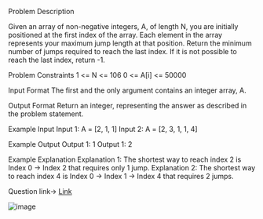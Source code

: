 Problem Description
 
 

Given an array of non-negative integers, A, of length N, you are initially positioned at the first index of the array.
Each element in the array represents your maximum jump length at that position.
Return the minimum number of jumps required to reach the last index.
If it is not possible to reach the last index, return -1.


Problem Constraints
1 <= N <= 106
0 <= A[i] <= 50000


Input Format
The first and the only argument contains an integer array, A.


Output Format
Return an integer, representing the answer as described in the problem statement.


Example Input
Input 1:
A = [2, 1, 1]
Input 2:
A = [2, 3, 1, 1, 4]


Example Output
Output 1:
1
Output 1:
2


Example Explanation
Explanation 1:
The shortest way to reach index 2 is
    Index 0 -> Index 2
that requires only 1 jump.
Explanation 2:
The shortest way to reach index 4 is
    Index 0 -> Index 1 -> Index 4
that requires 2 jumps.


Question link-> <a href="https://www.interviewbit.com/problems/min-jumps-array/"> Link</a>

![image](https://github.com/Chaitanya-gandhi-41/DSA-/assets/115097449/76e16d7a-e31a-4682-a3fb-b8a8d3557c5c)



